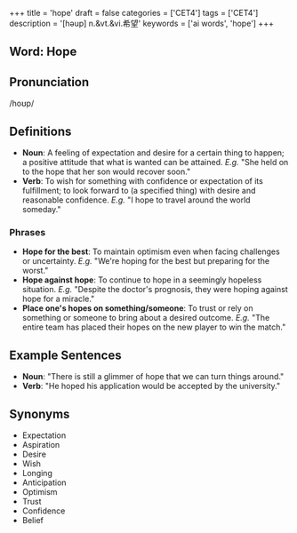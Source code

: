+++
title = 'hope'
draft = false
categories = ['CET4']
tags = ['CET4']
description = '[həup] n.&vt.&vi.希望'
keywords = ['ai words', 'hope']
+++

## Word: Hope

## Pronunciation
/hoʊp/

## Definitions
- **Noun**: A feeling of expectation and desire for a certain thing to happen; a positive attitude that what is wanted can be attained. _E.g._ "She held on to the hope that her son would recover soon."
- **Verb**: To wish for something with confidence or expectation of its fulfillment; to look forward to (a specified thing) with desire and reasonable confidence. _E.g._ "I hope to travel around the world someday."

### Phrases
- **Hope for the best**: To maintain optimism even when facing challenges or uncertainty. _E.g._ "We're hoping for the best but preparing for the worst."
- **Hope against hope**: To continue to hope in a seemingly hopeless situation. _E.g._ "Despite the doctor's prognosis, they were hoping against hope for a miracle."
- **Place one's hopes on something/someone**: To trust or rely on something or someone to bring about a desired outcome. _E.g._ "The entire team has placed their hopes on the new player to win the match."

## Example Sentences
- **Noun**: "There is still a glimmer of hope that we can turn things around."
- **Verb**: "He hoped his application would be accepted by the university."

## Synonyms
- Expectation
- Aspiration
- Desire
- Wish
- Longing
- Anticipation
- Optimism
- Trust
- Confidence
- Belief
